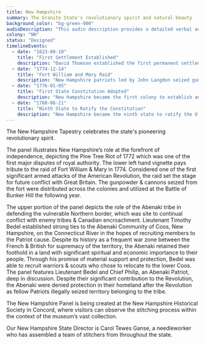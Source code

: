 ```yaml
---
title: New Hampshire
summary: The Granite State's revolutionary spirit and natural beauty
background_color: "bg-green-900"
audioDescription: "This audio description provides a detailed verbal account of the New Hampshire Tapestry, which depicts the state's colonial settlements, revolutionary activities, and its iconic White Mountains landscape."
colony: "NH"
status: "Designed"
timelineEvents:
  - date: "1623-08-10"
    title: "First Settlement Established"
    description: "David Thomson established the first permanent settlement in New Hampshire at what is now Rye, initially as a fishing colony."
  - date: "1774-12-14"
    title: "Fort William and Mary Raid"
    description: "New Hampshire patriots led by John Langdon seized gunpowder and weapons from Fort William and Mary in Portsmouth Harbor, in one of the first acts of armed resistance against British authority."
  - date: "1776-01-05"
    title: "First State Constitution Adopted"
    description: "New Hampshire became the first colony to establish an independent government and adopt its own state constitution, six months before the Declaration of Independence."
  - date: "1788-06-21"
    title: "Ninth State to Ratify the Constitution"
    description: "New Hampshire became the ninth state to ratify the U.S. Constitution, providing the necessary majority to officially establish the United States government under the Constitution."
---
```


The New Hampshire Tapestry celebrates the state's pioneering
revolutionary spirit.

The panel illustrates New Hampshire’s role at the forefront of
independence, depicting the Pine Tree Riot of 1772 which was one of the
first major disputes of royal authority. The lower left hand vignette
pays tribute to the raid of Fort William & Mary in 1774. Considered one
of the first significant armed attacks of the American Revolution, the
raid set the stage for future conflict with Great Britain. The
gunpowder & cannons seized from the fort were distributed across the
colonies and utilized at the Battle of Bunker Hill the following year.

The upper portion of the panel depicts the role of the Abenaki tribe in
defending the vulnerable Northern border, which was site to continual
conflict with enemy tribes & Canadian encroachment. Lieutenant Timothy
Bedel established strong ties to the Abenaki Community of Coos, New
Hampshire, on the Connecticut River in the hopes of recruiting members
to the Patriot cause. Despite its history as a frequent war zone
between the French & British for supremacy of the territory, the
Abenaki retained their foothold in a land with significant spiritual
and economic importance to their people. Through his promise of
material support and protection, Bedel was able to recruit warriors &
scouts who chose to relocate to the lower Coos. The panel features
Lieutenant Bedel and Chief Philip, an Abenaki Patriot, deep in
discussion. Despite their significant contribution to the Revolution,
the Abenaki were denied protection in their homeland after the
Revolution as fellow Patriots illegally seized territory belonging to
the tribe.

The New Hampshire Panel is being created at the New Hampshire
Historical Society in Concord, where visitors can observe the stitching
process within the context of the museum’s vast collection.

Our New Hampshire State Director is Carol Tewes Ganse, a needleworker
who has assembled a team of stitchers from throughout the state.
